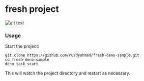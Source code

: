 # fresh project

![alt text](https://i.ibb.co/Lp6gBL3/sample.png "Example")

### Usage

Start the project:

```
git clone https://github.com/rusdyahmad/fresh-deno-sample.git
cd fresh-deno-sample
deno task start
```

This will watch the project directory and restart as necessary.